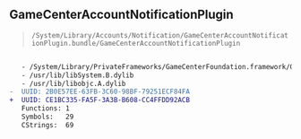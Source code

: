 ## GameCenterAccountNotificationPlugin

> `/System/Library/Accounts/Notification/GameCenterAccountNotificationPlugin.bundle/GameCenterAccountNotificationPlugin`

```diff

   - /System/Library/PrivateFrameworks/GameCenterFoundation.framework/GameCenterFoundation
   - /usr/lib/libSystem.B.dylib
   - /usr/lib/libobjc.A.dylib
-  UUID: 2B0E57EE-63FB-3C60-98BF-79251ECF84FA
+  UUID: CE1BC335-FA5F-3A3B-B608-CC4FFDD92ACB
   Functions: 1
   Symbols:   29
   CStrings:  69

```
